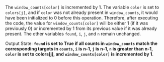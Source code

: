 The `window_counts[color]` is incremented by 1. The variable `color` is set to `colors[j]`, and if `color` was not already present in `window_counts`, it would have been initialized to 0 before this operation. Therefore, after executing the code, the value for `window_counts[color]` will be either 1 (if it was previously 0) or incremented by 1 from its previous value if it was already present. The other variables `found`, `i`, `j`, and `n` remain unchanged.

Output State: **`found` is set to True if all counts in `window_counts` match the corresponding targets in `counts`, `i` is n-1, `j` is n-1, `n` is greater than n-1, `color` is set to colors[j], and `window_counts[color]` is incremented by 1**.